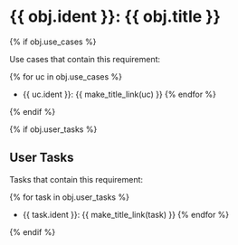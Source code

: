 # {{ obj.ident }}: {{ obj.title }}

<!-- **ID: {{ obj.ident }}** [(permalink)](...) -->
{% if obj.use_cases %}

Use cases that contain this requirement:

{% for uc in obj.use_cases %}
* {{ uc.ident }}: {{ make_title_link(uc) }}
{% endfor %}

{% endif %}


{% if obj.user_tasks %}
## User Tasks

Tasks that contain this requirement:


{% for task in obj.user_tasks %}
* {{ task.ident }}: {{ make_title_link(task) }}
{% endfor %}

{% endif %}
